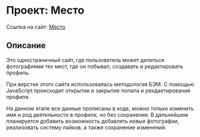 # Проект: Место
Ссылка на сайт: [Место](https://alveek.github.io/mesto/)

## Описание
Это одностраничный сайт, где пользователь может делиться фотографиями тех мест, где он побывал, создавать и редактировать профиль.

При верстке этого сайта использовалась методология БЭМ. С помощью JavaScript происходит открытие и закрытие попапа и рекдактирование профиля.

На данном этапе все данные прописаны в коде, можно только изменить имя и род деятельности в профиле, но без сохранения. В дальнейшем планируется добавить возможность добавлять новые фотографии, реализовать систему лайков, а также сохранение изменений.
